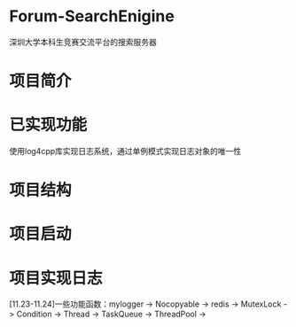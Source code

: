 # Forum-SearchEnigine
深圳大学本科生竞赛交流平台的搜索服务器

# 项目简介

# 已实现功能
使用log4cpp库实现日志系统，通过单例模式实现日志对象的唯一性

# 项目结构

# 项目启动

# 项目实现日志
[11.23-11.24]一些功能函数：mylogger -> Nocopyable -> redis -> MutexLock -> Condition ->
Thread -> TaskQueue -> ThreadPool ->